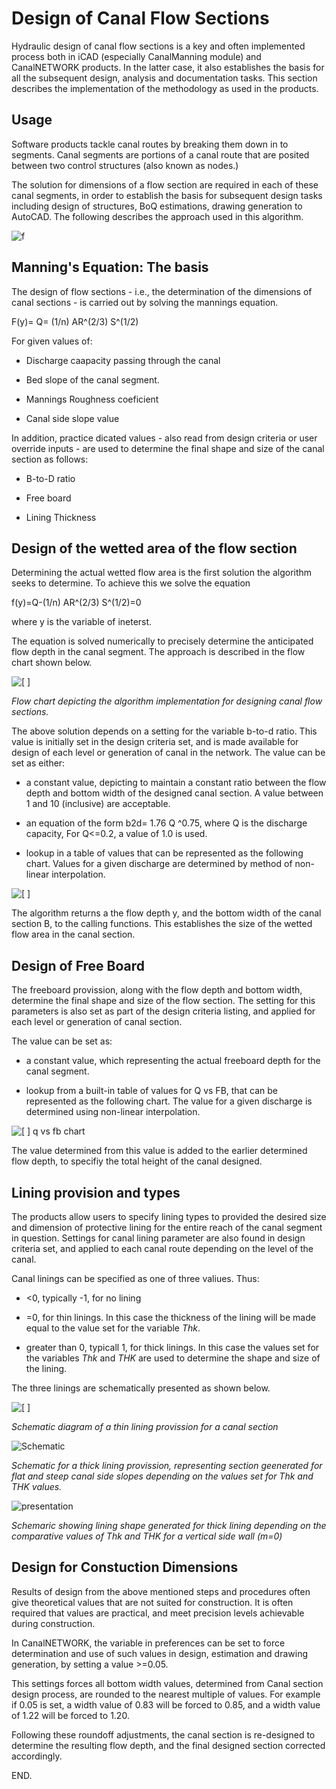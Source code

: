 # Design of Canal Flow Sections

Hydraulic design of canal flow sections is a key and often implemented process both in iCAD (especially CanalManning module) and CanalNETWORK products. In the latter case, it also establishes the basis for all the subsequent design, analysis and documentation tasks. This section describes the implementation of the methodology as used in the products.



## Usage

Software products tackle canal routes by breaking them down in to segments. Canal segments are portions of a canal route that are posited between two control structures (also known as nodes.) 



The solution for dimensions of a flow section are required in each of these canal segments, in order to establish the basis for subsequent design tasks including design of structures, BoQ estimations, drawing generation to AutoCAD. The following describes the approach used in this algorithm.



![f](Images/floswsec1.jpg)

## Manning's Equation: The basis

The design of flow sections - i.e., the determination of the dimensions of canal sections - is carried out by solving the mannings equation.



F(y)= Q= (1/n) AR^(2/3) S^(1/2)



For given values of:

* Discharge caapacity passing through the canal

* Bed slope of the canal segment.

* Mannings Roughness coeficient

* Canal side slope value



In addition, practice dicated values - also read from design criteria or user override inputs - are used to determine the final shape and size of the canal section as follows:

* B-to-D ratio

* Free board

* Lining Thickness



## Design of the wetted area of the flow section

Determining the actual wetted flow area is the first solution the algorithm seeks to determine. To achieve this we solve the equation

f(y)=Q-(1/n) AR^(2/3) S^(1/2)=0

where y is the variable of ineterst.

The equation is solved numerically to precisely determine the anticipated flow depth in the canal segment. The approach is described in the flow chart shown below.



![[  ] ](Images/Flowchart.jpg)

*Flow chart depicting the algorithm implementation for designing canal flow sections.*



The above solution depends on a setting for the variable b-to-d ratio. This value is initially set in the design criteria set, and is made available for design of each level or generation of canal in the network. The value can be set as either:

* a constant value, depicting to maintain a constant ratio between the flow depth and bottom width of the designed canal section. A value between 1 and 10 (inclusive) are acceptable. 

* an equation of the form b2d=  1.76 Q ^0.75, where Q is the discharge capacity, For Q<=0.2, a value of 1.0 is used.
  
  

* lookup in a table of values that can be represented as the following chart. Values for a given discharge are determined by method of non-linear interpolation.



![[  ]](Images/b2dvsq.png) 



The algorithm returns a the flow depth y, and the bottom width of the canal section B, to the calling functions. This establishes the size of the wetted flow area in the canal section.



## Design of Free Board

The freeboard provission, along with the flow depth and bottom width, determine the final shape and size of the flow section. The setting for this parameters is also set as part of the design criteria listing, and applied for each level or generation of canal section. 

The value can be set as:

* a constant value, which representing the actual freeboard depth for the canal segment.

* lookup from a built-in table of values for Q vs FB, that can be represented as the following chart. The value for a given discharge is determined using non-linear interpolation.

![[   ] q vs fb chart](Images/fbvsq.PNG)



The value determined from this value is added to the earlier determined flow depth, to specifiy the total height of the canal designed.



## Lining provision and types

The products allow users to specify lining types to provided the desired size and dimension of protective lining for the entire reach of the canal segment in question. Settings for canal lining parameter are also found in design criteria set, and applied to each canal route depending on the level of the canal.



Canal linings can be specified as one of three valiues. Thus:

* <0, typically -1, for no lining

* =0, for thin linings. In this case the thickness of the lining will be made equal to the value set for the variable *Thk*.

* greater than 0, typicall 1, for thick linings. In this case the values set for the variables *Thk* and *THK* are used to determine the shape and size of the lining.



The three linings are schematically presented as shown below.



![[  ]](Images/Lining0.jpg) 

*Schematic diagram of a thin lining provission for a canal section*



![Schematic](Images/Lining2.jpg) 

*Schematic for a thick lining provission, representing section geenerated for flat and steep canal side slopes depending on the values set for Thk and THK values.*



![presentation](Images/Lining3.jpg) 

*Schemaric showing lining shape generated for thick lining depending on the comparative values of Thk and THK for a vertical side wall (m=0)*







## Design for Constuction Dimensions

Results of design from the above mentioned steps and procedures often give theoretical values that are not suited for construction. It is often required that values are practical, and meet precision levels achievable during construction.



In CanalNETWORK, the variable in preferences can be set to force determination and use of such values in design, estimation and drawing generation, by setting a value >=0.05. 

This settings forces all bottom width values, determined from Canal section design process, are rounded to the nearest multiple of values. For example if 0.05 is set, a width value of 0.83 will be forced to 0.85, and a width value of 1.22 will be forced to 1.20.



Following these roundoff adjustments, the canal section is re-designed to determine the resulting flow depth, and the final designed section corrected accordingly.





END.
















